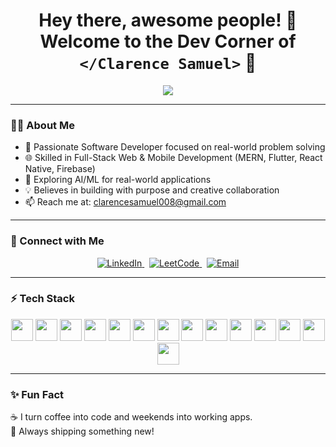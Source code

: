 <h1 align="center">Hey there, awesome people! 👋<br>Welcome to the Dev Corner of <code>&lt;/Clarence Samuel&gt;</code> 🚀</h1>

<p align="center">
  <img src="https://readme-typing-svg.herokuapp.com?font=Fira+Code&size=22&duration=3000&pause=1000&color=00F7FF&center=true&vCenter=true&width=850&height=60&lines=👨‍💻+Full-Stack+Web+%26+App+Developer;💡+Passionate+about+AI,+Innovation,+and+Tech-for-Good;🚀+Let's+build+cool+stuff+together!" />
</p>

---

### 👨‍💻 About Me
<ul>
  <li>🚀 Passionate Software Developer focused on real-world problem solving</li>
  <li>🌐 Skilled in Full-Stack Web & Mobile Development (MERN, Flutter, React Native, Firebase)</li>
  <li>🤖 Exploring AI/ML for real-world applications</li>
  <li>💡 Believes in building with purpose and creative collaboration</li>
  <li>📫 Reach me at: <a href="mailto:clarencesamuel008@gmail.com">clarencesamuel008@gmail.com</a></li>
</ul>

---

### 🔗 Connect with Me

<p align="center">
  <a href="https://www.linkedin.com/in/clarence-samuel" target="_blank">
    <img src="https://img.shields.io/badge/LinkedIn-0A66C2?style=for-the-badge&logo=linkedin&logoColor=white" alt="LinkedIn" />
  </a>
  &nbsp;
  <a href="https://leetcode.com/clarence_samuel/" target="_blank">
    <img src="https://img.shields.io/badge/LeetCode-FFA116?style=for-the-badge&logo=leetcode&logoColor=black" alt="LeetCode" />
  </a>
  &nbsp;
  <a href="mailto:clarencesamuel008@gmail.com">
    <img src="https://img.shields.io/badge/Email-D14836?style=for-the-badge&logo=gmail&logoColor=white" alt="Email" />
  </a>
</p>

---

### ⚡ Tech Stack

<p align="center">
  <img src="https://cdn.jsdelivr.net/gh/devicons/devicon/icons/flutter/flutter-original.svg" width="35"/>
  <img src="https://cdn.jsdelivr.net/gh/devicons/devicon/icons/react/react-original.svg" width="35"/>
  <img src="https://cdn.jsdelivr.net/gh/devicons/devicon/icons/javascript/javascript-original.svg" width="35"/>
  <img src="https://cdn.jsdelivr.net/gh/devicons/devicon/icons/nodejs/nodejs-original.svg" width="35"/>
  <img src="https://cdn.jsdelivr.net/gh/devicons/devicon/icons/express/express-original.svg" width="35"/>
  <img src="https://cdn.jsdelivr.net/gh/devicons/devicon/icons/mongodb/mongodb-original.svg" width="35"/>
  <img src="https://cdn.jsdelivr.net/gh/devicons/devicon/icons/python/python-original.svg" width="35"/>
  <img src="https://cdn.jsdelivr.net/gh/devicons/devicon/icons/java/java-original.svg" width="35"/>
  <img src="https://cdn.jsdelivr.net/gh/devicons/devicon/icons/c/c-original.svg" width="35"/>
  <img src="https://cdn.jsdelivr.net/gh/devicons/devicon/icons/ruby/ruby-original.svg" width="35"/>
  <img src="https://cdn.jsdelivr.net/gh/devicons/devicon/icons/rails/rails-plain.svg" width="35"/>
  <img src="https://cdn.jsdelivr.net/gh/devicons/devicon/icons/firebase/firebase-plain.svg" width="35"/>
  <img src="https://cdn.jsdelivr.net/gh/devicons/devicon/icons/html5/html5-original.svg" width="35"/>
  <img src="https://cdn.jsdelivr.net/gh/devicons/devicon/icons/css3/css3-original.svg" width="35"/>
</p>

---

### ✨ Fun Fact  
☕ I turn coffee into code and weekends into working apps.  
🌱 Always shipping something new!
